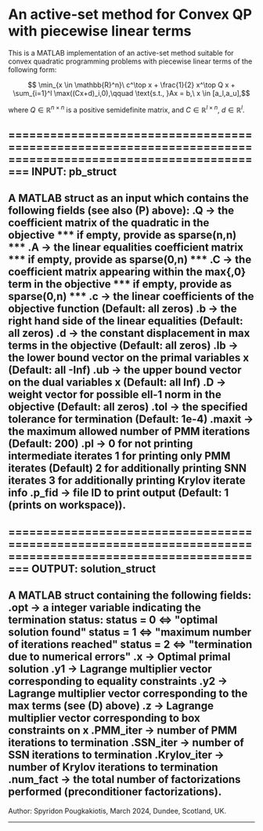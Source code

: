 # An active-set method for Convex QP with piecewise linear terms

This is a MATLAB implementation of an active-set method suitable for convex quadratic programming problems with piecewise linear terms of the following form:

$$ \min_{x \in \mathbb{R}^n}\  c^\top x + \frac{1}{2} x^\top Q x + \sum_{i=1}^l \max((Cx+d)_i,0),\qquad \text{s.t., }Ax = b,\ x \in [a_l,a_u],$$

where $Q \in \mathbb{R}^{n\times n}$ is a positive semidefinite matrix, and $C \in \mathbb{R}^{l\times n}$, $d \in \mathbb{R}^l$.



============================================================================================================
INPUT: pb_struct
------------------------------------------------------------------------------------------------------------
A MATLAB struct as an input which contains the following fields (see also (P) above):
       .Q     -> the coefficient matrix of the quadratic in the objective 
                 *** if empty, provide as sparse(n,n) ***
       .A     -> the linear equalities coefficient matrix 
                 *** if empty, provide as sparse(0,n) ***
       .C     -> the coefficient matrix appearing within the max{,0} term in the objective 
                 *** if empty, provide as sparse(0,n) ***
       .c     -> the linear coefficients of the objective function (Default: all zeros)
       .b     -> the right hand side of the linear equalities (Default: all zeros)
       .d     -> the constant displacement in max terms in the objective (Default: all zeros)
       .lb    -> the lower bound vector on the primal variables x (Default: all -Inf)
       .ub    -> the upper bound vector on the dual variables x (Default: all Inf)
       .D     -> weight vector for possible ell-1 norm in the objective (Default: all zeros)
       .tol   -> the specified tolerance for termination (Default: 1e-4)
       .maxit -> the maximum allowed number of PMM iterations (Default: 200)
       .pl    -> 0 for not printing intermediate iterates
                 1 for printing only PMM iterates (Default)
                 2 for additionally printing SNN iterates
                 3 for additionally printing Krylov iterate info
       .p_fid -> file ID to print output (Default: 1 (prints on workspace)).
------------------------------------------------------------------------------------------------------------

============================================================================================================
OUTPUT: solution_struct
------------------------------------------------------------------------------------------------------------
A MATLAB struct containing the following fields:
       .opt         -> a integer variable indicating the termination status:
                         status = 0 <=> "optimal solution found"
                         status = 1 <=> "maximum number of iterations reached"
                         status = 2 <=> "termination due to numerical errors"
       .x           -> Optimal primal solution
       .y1          -> Lagrange multiplier vector corresponding to equality constraints
       .y2          -> Lagrange multiplier vector corresponding to the max terms (see (D) above)
       .z           -> Lagrange multiplier vector corresponding to box constraints on x
       .PMM_iter    -> number of PMM iterations to termination
       .SSN_iter    -> number of SSN iterations to termination
       .Krylov_iter -> number of Krylov iterations to termination
       .num_fact    -> the total number of factorizations performed (preconditioner factorizations).
------------------------------------------------------------------------------------------------------------

Author: Spyridon Pougkakiotis, March 2024, Dundee, Scotland, UK.
____________________________________________________________________________________________________________ 

